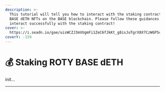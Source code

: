 ```yaml
---
description: >-
  This tutorial will tell you how to interact with the staking contract of ROTY
  BASE dETH NFTs on the BASE blockchain. Please follow these guidances to
  interact successfully with the staking contract!
cover: >-
  https://i.seadn.io/gae/uisWCZJ3mVUgmFi1ZeC6fJkKt_g8isJuTgrX8X7CzWGPSc6t0LK5T0KRORodncNAUk51z_sDjS2E6wqjeoMFjnavu34bLzlHHKRCLwg?auto=format&dpr=1&w=1920
coverY: -159
---
```


# 💰 Staking ROTY BASE dETH

init...

***
